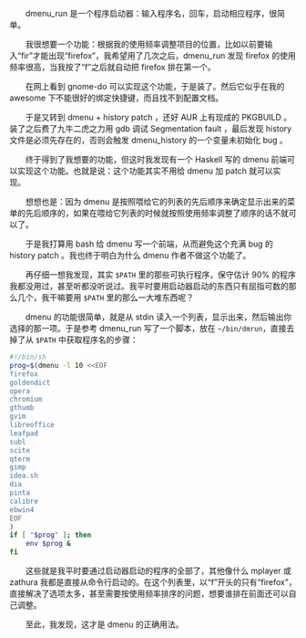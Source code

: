 　　dmenu_run 是一个程序启动器：输入程序名，回车，启动相应程序，很简单。

　　我很想要一个功能：根据我的使用频率调整项目的位置，比如以前要输入“fir”才能出现“firefox”，我希望用了几次之后，dmenu_run 发现 firefox 的使用频率很高，当我按了“f”之后就自动把 firefox 排在第一个。

　　在网上看到 gnome-do 可以实现这个功能，于是装了。然后它似乎在我的 awesome 下不能很好的绑定快捷键，而且找不到配置文档。

　　于是又转到 dmenu + history patch ，还好 AUR 上有现成的 PKGBUILD 。装了之后费了九牛二虎之力用 gdb 调试 Segmentation fault ，最后发现 history 文件是必须先存在的，否则会触发 dmenu_history 的一个变量未初始化 bug 。

　　终于得到了我想要的功能，但这时我发现有一个 Haskell 写的 dmenu 前端可以实现这个功能。也就是说：这个功能其实不用给 dmenu 加 patch 就可以实现。

　　想想也是：因为 dmenu 是按照喂给它的列表的先后顺序来确定显示出来的菜单的先后顺序的，如果在喂给它列表的时候就按照使用频率调整了顺序的话不就可以了。

　　于是我打算用 bash 给 dmenu 写一个前端，从而避免这个充满 bug 的 history patch 。我也终于明白为什么 dmenu 作者不做这个功能了。

　　再仔细一想我发现，其实 `$PATH` 里的那些可执行程序，保守估计 90% 的程序我都没用过，甚至听都没听说过。我平时要用启动器启动的东西只有屈指可数的那么几个，我干嘛要用 `$PATH` 里的那么一大堆东西呢？

　　dmenu 的功能很简单，就是从 stdin 读入一个列表，显示出来，然后输出你选择的那一项。于是参考 dmenu_run 写了一个脚本，放在 `~/bin/dmrun`，直接去掉了从 `$PATH` 中获取程序名的步骤：

```bash
#!/bin/sh
prog=$(dmenu -l 10 <<EOF
firefox
goldendict
opera
chromium
gthumb
gvim
libreoffice
leafpad
subl
scite
qterm
gimp
idea.sh
dia
pinta
calibre
ebwin4
EOF
)
if [ "$prog" ]; then
	env $prog &
fi
```

　　这些就是我平时要通过启动器启动的程序的全部了，其他像什么 mplayer 或 zathura 我都是直接从命令行启动的。在这个列表里，以“f”开头的只有“firefox”，直接解决了选项太多，甚至需要按使用频率排序的问题，想要谁排在前面还可以自己调整。

　　至此，我发现，这才是 dmenu 的正确用法。
